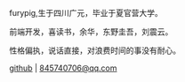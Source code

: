 furypig,生于四川广元，毕业于夏官营大学。

前端开发，喜读书，余华，东野圭吾，刘震云。

性格偏执，说话直接，对浪费时间的事没有耐心。

[github](https://github.com/Thefurypig)  |  845740706@qq.com